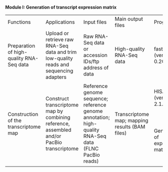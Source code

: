 **Module I: Generation of transcript expression matrix**

<table>
    <tr>
      <td font-weight:bold>Functions</td>
      <td font-weight:bold>Applications</td>
      <td font-weight:bold>Input files</td>
      <td font-weight:bold>Main output files</td>
      <td font-weight:bold>Programs</td>
     </tr>
     <tr>
      <td>Preparation of high-quality RNA-Seq data</td>
      <td>Upload or retrieve raw RNA-Seq data and trim low-quality reads and sequencing adapters</td>
      <td>Raw RNA-Seq data or accession IDs/ftp address of data</td>
      <td>High-quality RNA-Seq data</td>
      <td>fastp (version 0.20.0)(<https://academic.oup.com/bioinformatics/article/34/17/i884/5093234>)</td>
     </tr>
     <tr>
      <td rowspan="9">Construction of the transcriptome map</td>
      <td rowspan="9">Construct transcriptome map by combining reference, assembled and/or PacBio transcriptome</td>
      <td rowspan="9">Reference genome sequence; reference genome annotation; high-quality RNA-Seq data (FLNC PacBio reads)</td>
      <td rowspan="9">Transcriptome map; mapping results (BAM files)</td>
      <td>HISAT (version 2.1.0)(<https://www.nature.com/articles/nmeth.3317>)</td>
      <td>SAMTools (version 1.10)(<https://academic.oup.com/bioinformatics/article/25/16/2078/204688>)</td>
      <td>BEDTools (version 2.29.0)(<https://academic.oup.com/bioinformatics/article/26/6/841/244688>)</td>
      <td>StringTie (version 1.3.4)(<https://www.nature.com/articles/nbt.3122>)</td>
      <td>Cufflinks (version 2.2.1)(<https://www.nature.com/articles/nbt.1621>)</td>
      <td>CPC2 (version 0.1)(<https://academic.oup.com/nar/article/45/W1/W12/3831091>)</td>
      <td>DIAMOND (version 0.9.29)(<https://www.nature.com/articles/nmeth.3176>)</td>
      <td>featureCounts (version 2.0.0)(<https://academic.oup.com/bioinformatics/article/30/7/923/232889>)</td>
      <td>GMAP (version  2015-09-29)(<https://academic.oup.com/bioinformatics/article/21/9/1859/409207>)</td>
     </tr>
     <tr>
      <td rowspan="2">Generation of expression matrix</td>
      <td rowspan="2">Estimate expression abundance of genes and transcripts in terms of TPM</td>
      <td rowspan="2">Transcriptome map; mapping results (BAM files)</td>
      <td rowspan="2">Expression matrix</td>
      <td>StringTie (version 1.3.4)(<https://www.nature.com/articles/nbt.3122>)</td>
      <td>sva (version 3.34.0)(<https://academic.oup.com/bioinformatics/article/28/6/882/311263>)</td>
     </tr>
    </table>
